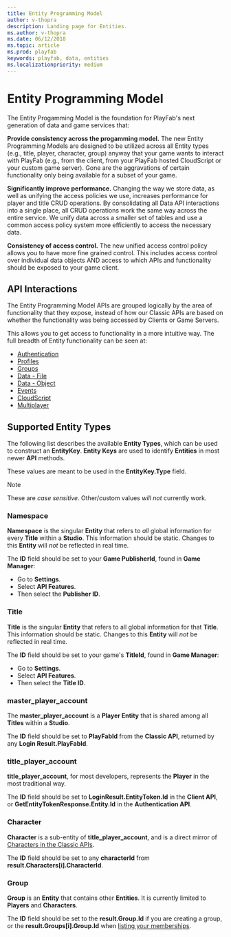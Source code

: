 ```yaml
---
title: Entity Programming Model
author: v-thopra
description: Landing page for Entities.
ms.author: v-thopra
ms.date: 06/12/2018
ms.topic: article
ms.prod: playfab
keywords: playfab, data, entities
ms.localizationpriority: medium
---
```


# Entity Programming Model

The Entity Progamming Model is the foundation for PlayFab's next generation of data and game services that:

**Provide consistency across the progamming model.**  The new Entity Programming Models are designed to be utilized across all Entity types (e.g., title, player, character, group) anyway that your game wants to interact with PlayFab (e.g., from the client, from your PlayFab hosted CloudScript or your custom game server).  Gone are the aggravations of certain functionality only being available for a subset of your game.

**Significantly improve performance.** Changing the way we store data, as well as unifying the access policies we use, increases performance for player and title CRUD operations. By consolidating all Data API interactions into a single place, all CRUD operations work the same way across the entire service. We unify data across a smaller set of tables and use a common access policy system more efficiently to access the necessary data. 

**Consistency of access control.** The new unified access control policy allows you to have more fine grained control. This includes access control over individual data objects AND access to which APIs and functionality should be exposed to your game client.

## API Interactions

The Entity Programming Model APIs are grouped logically by the area of functionality that they expose, instead of how our Classic APIs are based on whether the functionality was being accessed by Clients or Game Servers.

This allows you to get access to functionality in a more intuitive way. The full breadth of Entity functionality can be seen at:

- [Authentication](xref:titleid.playfabapi.com.authentication.authentication)
- [Profiles](xref:titleid.playfabapi.com.profiles.accountmanagement)
- [Groups](xref:titleid.playfabapi.com.groups.groups)
- [Data - File](xref:titleid.playfabapi.com.data.file)
- [Data - Object](xref:titleid.playfabapi.com.data.object)
- [Events](../../../api-references/events/index.md)
- [CloudScript](xref:titleid.playfabapi.com.cloudscript.server-sidecloudscript)
- [Multiplayer](xref:titleid.playfabapi.com.multiplayer.multiplayerserver)


## Supported Entity Types

The following list describes the available **Entity Types**, which can be used to construct an **EntityKey**. **Entity Keys** are used to identify **Entities** in most newer **API** methods.

These values are meant to be used in the **EntityKey.Type** field.

> [!NOTE]
> These are *case sensitive*. Other/custom values *will not* currently work.

### Namespace

**Namespace** is the singular **Entity** that refers to *all* global information for every **Title** within a **Studio**. This information should be static. Changes to this **Entity** will *not* be reflected in real time.

The **ID** field should be set to your **Game PublisherId**, found in **Game Manager**:

- Go to **Settings**.
- Select **API Features**.
- Then select the **Publisher ID**.

### Title

**Title** is the singular **Entity** that refers to all global information for that **Title**. This information should be static. Changes to this **Entity** will *not* be reflected in real time.

The **ID** field should be set to your game's **TitleId**, found in **Game Manager**:

- Go to **Settings**.
- Select **API Features**.
- Then select the **Title ID**.

### master_player_account

The **master_player_account** is a **Player Entity** that is shared among all **Titles** within a **Studio**.

The **ID** field should be set to **PlayFabId** from the **Classic API**, returned by any **Login Result.PlayFabId**.

### title_player_account

**title_player_account**, for most developers, represents the **Player** in the most traditional way.

The **ID** field should be set to **LoginResult.EntityToken.Id** in the **Client API**, or **GetEntityTokenResponse.Entity.Id** in the **Authentication API**.

### Character

**Character** is a sub-entity of **title_player_account**, and is a direct mirror of [Characters in the Classic APIs](xref:titleid.playfabapi.com.client.characters.getalluserscharacters).

The **ID** field should be set to any **characterId** from **result.Characters[i].CharacterId**.

### Group

**Group** is an **Entity** that contains other **Entities**. It is currently limited to **Players** and **Characters**.

The **ID** field should be set to the **result.Group.Id** if you are creating a group, or the **result.Groups[i].Group.Id** when [listing your memberships](xref:titleid.playfabapi.com.groups.groups.listmembership).
